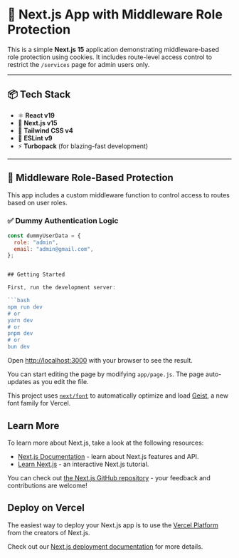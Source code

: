 # 🚀 Next.js App with Middleware Role Protection

This is a simple **Next.js 15** application demonstrating middleware-based role protection using cookies. It includes route-level access control to restrict the `/services` page for admin users only.

---

## 📦 Tech Stack

- ⚛️ **React v19**
- 🧭 **Next.js v15**
- 🎨 **Tailwind CSS v4**
- 📏 **ESLint v9**
- ⚡ **Turbopack** (for blazing-fast development)

---

## 🔐 Middleware Role-Based Protection

This app includes a custom middleware function to control access to routes based on user roles.

### ✅ Dummy Authentication Logic

```js
const dummyUserData = {
  role: "admin",
  email: "admin@gmail.com",
};


## Getting Started

First, run the development server:

```bash
npm run dev
# or
yarn dev
# or
pnpm dev
# or
bun dev
```

Open [http://localhost:3000](http://localhost:3000) with your browser to see the result.

You can start editing the page by modifying `app/page.js`. The page auto-updates as you edit the file.

This project uses [`next/font`](https://nextjs.org/docs/app/building-your-application/optimizing/fonts) to automatically optimize and load [Geist](https://vercel.com/font), a new font family for Vercel.

## Learn More

To learn more about Next.js, take a look at the following resources:

- [Next.js Documentation](https://nextjs.org/docs) - learn about Next.js features and API.
- [Learn Next.js](https://nextjs.org/learn) - an interactive Next.js tutorial.

You can check out [the Next.js GitHub repository](https://github.com/vercel/next.js) - your feedback and contributions are welcome!

## Deploy on Vercel

The easiest way to deploy your Next.js app is to use the [Vercel Platform](https://vercel.com/new?utm_medium=default-template&filter=next.js&utm_source=create-next-app&utm_campaign=create-next-app-readme) from the creators of Next.js.

Check out our [Next.js deployment documentation](https://nextjs.org/docs/app/building-your-application/deploying) for more details.
